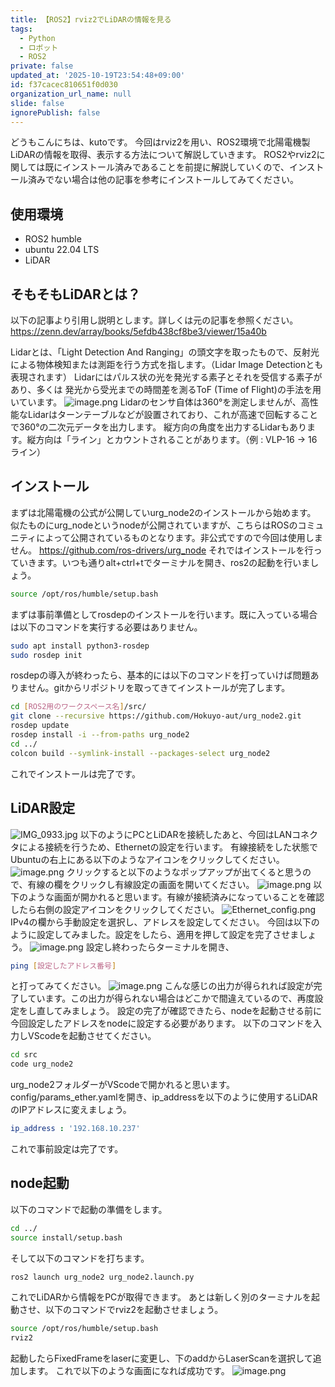 ```yaml
---
title: 【ROS2】rviz2でLiDARの情報を見る
tags:
  - Python
  - ロボット
  - ROS2
private: false
updated_at: '2025-10-19T23:54:48+09:00'
id: f37cacec810651f0d030
organization_url_name: null
slide: false
ignorePublish: false
---
```

どうもこんにちは、kutoです。
今回はrviz2を用い、ROS2環境で北陽電機製LiDARの情報を取得、表示する方法について解説していきます。
ROS2やrviz2に関しては既にインストール済みであることを前提に解説していくので、インストール済みでない場合は他の記事を参考にインストールしてみてください。

## 使用環境
* ROS2 humble
* ubuntu 22.04 LTS
* LiDAR 

## そもそもLiDARとは？
以下の記事より引用し説明とします。詳しくは元の記事を参照ください。
https://zenn.dev/array/books/5efdb438cf8be3/viewer/15a40b

Lidarとは、「Light Detection And Ranging」の頭文字を取ったもので、反射光による物体検知または測距を行う方式を指します。（Lidar Image Detectionとも表現されます）
Lidarにはパルス状の光を発光する素子とそれを受信する素子があり、多くは
発光から受光までの時間差を測るToF (Time of Flight)の手法を用いています。
![image.png](https://qiita-image-store.s3.ap-northeast-1.amazonaws.com/0/3792653/3b0a74bf-0a3f-2f9a-e09e-71a5037c6d11.png)
Lidarのセンサ自体は360°を測定しませんが、高性能なLidarはターンテーブルなどが設置されており、これが高速で回転することで360°の二次元データを出力します。
縦方向の角度を出力するLidarもあります。縦方向は「ライン」とカウントされることがあります。（例 : VLP-16 → 16ライン）

## インストール
まずは北陽電機の公式が公開していurg_node2のインストールから始めます。
似たものにurg_nodeというnodeが公開されていますが、こちらはROSのコミュニティによって公開されているものとなります。非公式ですので今回は使用しません。
https://github.com/ros-drivers/urg_node
それではインストールを行っていきます。いつも通りalt+ctrl+tでターミナルを開き、ros2の起動を行いましょう。
```bash
source /opt/ros/humble/setup.bash
```

まずは事前準備としてrosdepのインストールを行います。既に入っている場合は以下のコマンドを実行する必要はありません。
```bash
sudo apt install python3-rosdep
sudo rosdep init
```
rosdepの導入が終わったら、基本的には以下のコマンドを打っていけば問題ありません。gitからリポジトリを取ってきてインストールが完了します。
```bash
cd [ROS2用のワークスペース名]/src/
git clone --recursive https://github.com/Hokuyo-aut/urg_node2.git
rosdep update
rosdep install -i --from-paths urg_node2
cd ../
colcon build --symlink-install --packages-select urg_node2 
```
これでインストールは完了です。

## LiDAR設定
![IMG_0933.jpg](https://qiita-image-store.s3.ap-northeast-1.amazonaws.com/0/3792653/4cb9ca85-e4b0-5fb3-1529-7b7abfb6be9c.jpeg)
以下のようにPCとLiDARを接続したあと、今回はLANコネクタによる接続を行うため、Ethernetの設定を行います。
有線接続をした状態でUbuntuの右上にある以下のようなアイコンをクリックしてください。
![image.png](https://qiita-image-store.s3.ap-northeast-1.amazonaws.com/0/3792653/86e12422-2ef7-e236-f8e4-783b19e12f70.png)
クリックすると以下のようなポップアップが出てくると思うので、有線の欄をクリックし有線設定の画面を開いてください。
![image.png](https://qiita-image-store.s3.ap-northeast-1.amazonaws.com/0/3792653/2563acde-4a29-8a26-5f93-a36bb6203004.png)
以下のような画面が開かれると思います。有線が接続済みになっていることを確認したら右側の設定アイコンをクリックしてください。
![Ethernet_config.png](https://qiita-image-store.s3.ap-northeast-1.amazonaws.com/0/3792653/926ecbab-f6e0-c0e1-9861-95943ef0dd6a.png)
IPv4の欄から手動設定を選択し、アドレスを設定してください。
今回は以下のように設定してみました。設定をしたら、適用を押して設定を完了させましょう。
![image.png](https://qiita-image-store.s3.ap-northeast-1.amazonaws.com/0/3792653/7b40b0bb-e0ee-a0d2-ac58-b45ced0f20ff.png)
設定し終わったらターミナルを開き、
```bash
ping [設定したアドレス番号]
```
と打ってみてください。
![image.png](https://qiita-image-store.s3.ap-northeast-1.amazonaws.com/0/3792653/e4d1071a-093e-4525-8388-3f391966e117.png)
こんな感じの出力が得られれば設定が完了しています。この出力が得られない場合はどこかで間違えているので、再度設定をし直してみましょう。
設定の完了が確認できたら、nodeを起動させる前に今回設定したアドレスをnodeに設定する必要があります。
以下のコマンドを入力しVScodeを起動させてください。
```bash
cd src
code urg_node2
```
urg_node2フォルダーがVScodeで開かれると思います。config/params_ether.yamlを開き、ip_addressを以下のように使用するLiDARのIPアドレスに変えましょう。
```yaml
ip_address : '192.168.10.237'
```

これで事前設定は完了です。

## node起動
以下のコマンドで起動の準備をします。
```bash
cd ../
source install/setup.bash
```
そして以下のコマンドを打ちます。
```bash
ros2 launch urg_node2 urg_node2.launch.py
```
これでLiDARから情報をPCが取得できます。
あとは新しく別のターミナルを起動させ、以下のコマンドでrviz2を起動させましょう。
```bash
source /opt/ros/humble/setup.bash
rviz2
```
起動したらFixedFrameをlaserに変更し、下のaddからLaserScanを選択して追加します。
これで以下のような画面になれば成功です。
![image.png](https://qiita-image-store.s3.ap-northeast-1.amazonaws.com/0/3792653/6236452b-5775-bdea-0e0d-36659f44c017.png)
